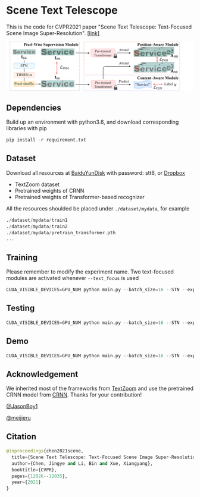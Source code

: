 # Scene Text Telescope

This is the code for CVPR2021 paper "Scene Text Telescope: Text-Focused Scene Image Super-Resolution". [[link]](https://openaccess.thecvf.com/content/CVPR2021/html/Chen_Scene_Text_Telescope_Text-Focused_Scene_Image_Super-Resolution_CVPR_2021_paper.html)

![architecture](./image/architecture.png)


## Dependencies
Build up an environment with python3.6, and download corresponding libraries with pip
```python
pip install -r requirement.txt
```

## Dataset
Download all resources at [BaiduYunDisk](https://pan.baidu.com/s/1P_SCcQG74fiQfTnfidpHEw) with password: stt6, or [Dropbox](https://www.dropbox.com/sh/f294n405ngbnujn/AABUO6rv_5H5MvIvCblcf-aKa?dl=0)

* TextZoom dataset
* Pretrained weights of CRNN 
* Pretrained weights of Transformer-based recognizer

All the resources shoulded be placed under ```./dataset/mydata```, for example
```python
./dataset/mydata/train1
./dataset/mydata/train2
./dataset/mydata/pretrain_transformer.pth
...
```


## Training
Please remember to modify the experiment name. Two text-focused modules are activated whenever ```--text_focus``` is used
```python
CUDA_VISIBLE_DEVICES=GPU_NUM python main.py --batch_size=16 --STN --exp_name EXP_NAME --text_focus
```

## Testing
```python
CUDA_VISIBLE_DEVICES=GPU_NUM python main.py --batch_size=16 --STN --exp_name EXP_NAME --text_focus --resume YOUR_MODEL --test --test_data_dir ./dataset/mydata/test
```

## Demo
```python
CUDA_VISIBLE_DEVICES=GPU_NUM python main.py --batch_size=16 --STN --exp_name EXP_NAME --text_focus --demo --demo_dir ./demo
```

## Acknowledgement
We inherited most of the frameworks from [TextZoom](https://github.com/JasonBoy1/TextZoom) and use the pretrained CRNN model from [CRNN](https://github.com/meijieru/crnn.pytorch).
Thanks for your contribution! 

[@JasonBoy1](https://github.com/JasonBoy1) 

 [@meijieru](https://github.com/meijieru)


## Citation
```python
@inproceedings{chen2021scene,
  title={Scene Text Telescope: Text-Focused Scene Image Super-Resolution},
  author={Chen, Jingye and Li, Bin and Xue, Xiangyang},
  booktitle={CVPR},
  pages={12026--12035},
  year={2021}
}
```